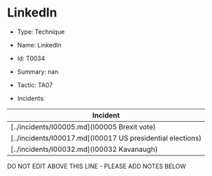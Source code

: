 # LinkedIn

* Type: Technique

* Name: LinkedIn

* Id: T0034

* Summary: nan

* Tactic: TA07

* Incidents:

| Incident |
| --------- |
| [../incidents/I00005.md](I00005 Brexit vote) |
| [../incidents/I00017.md](I00017 US presidential elections) |
| [../incidents/I00032.md](I00032 Kavanaugh) |

DO NOT EDIT ABOVE THIS LINE - PLEASE ADD NOTES BELOW